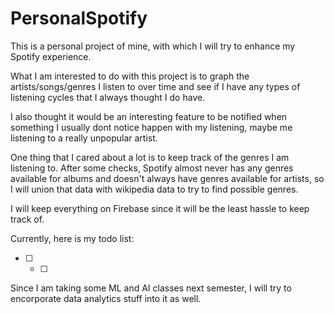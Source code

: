 # PersonalSpotify
This is a personal project of mine, with which I will try to enhance my Spotify experience. 

What I am interested to do with this project is to graph the artists/songs/genres I listen to over time and see if I have any types of listening cycles that I always thought I do have.

I also thought it would be an interesting feature to be notified when something I usually dont notice happen with my listening, maybe me listening to a really unpopular artist.


One thing that I cared about a lot is to keep track of the genres I am listening to. After some checks, Spotify almost never has any genres available for albums and doesn't always have genres available for artists, so I will union that data with wikipedia data to try to find possible genres.


I will keep everything on Firebase since it will be the least hassle to keep track of.


Currently, here is my todo list:

- [ ] 
    - [ ]

Since I am taking some ML and AI classes next semester, I will try  to encorporate data analytics stuff into it as well.